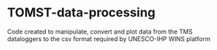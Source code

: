 # TOMST-data-processing
Code created to manipulate, convert and plot data from the TMS dataloggers to the csv format required by UNESCO-IHP WINS platform
